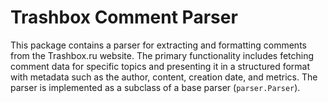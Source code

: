 # Trashbox Comment Parser
This package contains a parser for extracting and formatting comments from the Trashbox.ru website. The primary functionality includes fetching comment data for specific topics and presenting it in a structured format with metadata such as the author, content, creation date, and metrics. The parser is implemented as a subclass of a base parser (`parser.Parser`).
